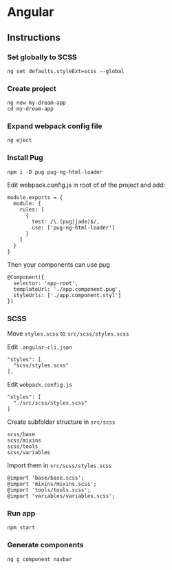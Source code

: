 # Angular
## Instructions

### Set globally to SCSS

    ng set defaults.styleExt=scss --global

### Create project

    ng new my-dream-app
    cd my-dream-app


### Expand webpack config file

    ng eject


### Install Pug

    npm i -D pug pug-ng-html-loader

Edit webpack.config.js in root of of the project and add:

    module.exports = {
      module: {
        rules: [
          {
            test: /\.(pug|jade)$/,
            use: ['pug-ng-html-loader']
          }
        ]
      }
    }

Then your components can use pug

    @Component({
      selector: 'app-root',
      templateUrl: './app.component.pug',
      styleUrls: ['./app.component.styl']
    })



### SCSS
Move `styles.scss` to `src/scss/styles.scss`

Edit `.angular-cli.json`

    "styles": [
      "scss/styles.scss"
    ],
      
Edit `webpack.config.js`

    "styles": [
      "./src/scss/styles.scss"
    ]
    
Create subfolder structure in `src/scss`

    scss/base
    scss/mixins
    scss/tools
    scss/variables
    
Import them in `src/scss/styles.scss`

    @import 'base/base.scss';
    @import 'mixins/mixins.scss';
    @import 'tools/tools.scss';
    @import 'variables/variables.scss';



### Run app
`npm start`


### Generate components
`ng g component navbar`
